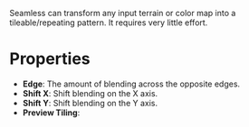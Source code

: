
Seamless can transform any input terrain or color map into a tileable/repeating pattern. It requires very little effort.

# Properties

- **Edge**: The amount of blending across the opposite edges.
- **Shift X**: Shift blending on the X axis.
- **Shift Y**: Shift blending on the Y axis.
- **Preview Tiling**: 

